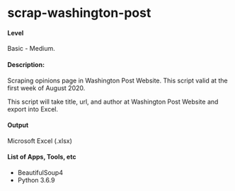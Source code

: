 # scrap-washington-post
#### Level
Basic - Medium.

#### Description:
Scraping opinions page in Washington Post Website. This script valid at the first week of August 2020.

This script will take title, url, and author at Washington Post Website and export into Excel.

#### Output
Microsoft Excel (.xlsx)

#### List of Apps, Tools, etc
- BeautifulSoup4
- Python 3.6.9
